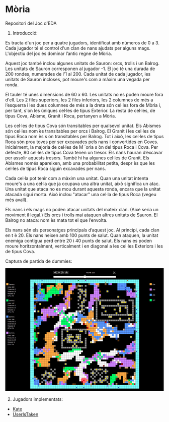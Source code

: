 # Mòria

Repositori del Joc d'EDA

1. Introducció:

Es tracta d'un joc per a quatre jugadors, identificat amb números de 0 a 3. Cada
jugador té el control d'un clan de nans ajudats per alguns mags. L'objectiu del
joc és dominar l’antic regne de Mòria.

Aquest joc també inclou algunes unitats de Sauron: orcs, trolls i un Balrog. Les
unitats de Sauron corresponen al jugador -1. El joc té una durada de 200 rondes,
numerades de l'1 al 200. Cada unitat de cada jugador, les unitats de Sauron incloses,
pot moure's com a màxim una vegada per ronda.

El tauler té unes dimensions de 60 x 60. Les unitats no es poden moure fora
d'ell. Les 2 files superiors, les 2 files inferiors, les 2 columnes de més a
l’esquerra i les dues columnes de més a la dreta són cel·les fora de Mòria
i, per tant, s'on les  úniques cel·les de tipus Exterior. La resta de cel·les,
de tipus Cova, Abisme, Granit i Roca, pertanyen a Mòria.

Les cel·les de tipus Cova són transitables per qualsevol unitat. Els Abismes són
cel·les nom ́es transitables per orcs i Balrog. El Granit i les cel·les de tipus Roca
nom ́es s  ́on transitables per Balrog. Tot i això, les cel·les de tipus Roca són prou
toves per ser excavades pels nans i convertides en Coves. Inicialment, la majoria
de cel·les de M `oria s  ́on del tipus Roca i Cova. Per defecte, 80 cel·les de tipus
Cova tenen un tresor. Els nans hauran d’excavar per assolir aquests tresors. També
hi ha algunes cel·les de Granit. Els Abismes només apareixen, amb una probabilitat
petita, despr ́es que les cel·les de tipus Roca siguin excavades per nans.

Cada cel·la pot tenir com a màxim una unitat. Quan una unitat intenta moure's
a una cel·la que ja ocupava una altra unitat, això significa un atac. Una unitat
que ataca no es mou durant aquesta ronda, encara que la unitat atacada sigui
morta. Això inclou "atacar" una cel·la de tipus Roca (vegeu més avall).

Els nans i els mags no poden atacar unitats del mateix clan. (Aixè seria un
moviment il·legal.) Els orcs i trolls mai ataquen altres unitats de Sauron. El
Balrog no ataca: nom ́es mata tot el que l’envolta.

Els nans sén els personatges principals d’aquest joc. Al principi, cada clan
en t ́e 20. Els nans neixen amb 100 punts de salut. Quan ataquen, la unitat
enemiga contigua perd entre 20 i 40 punts de salut. Els nans es poden moure
horitzontalment, verticalment i en diagonal a les cel·les Exteriors i les de tipus Cova.

Captura de partida de dummies:

![Demo picture](/info/demo.png)

2. Jugadors implementats:

- [Kate](src/Game/AIKate.cc) 
- [UserIsTaken](src/Game/AIUserIsTaken.cc)
